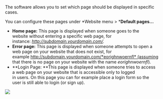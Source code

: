 The software allows you to set which page should be displayed in
specific cases.

You can configure these pages under *Website menu \> ***Default
pages...**

-   **Home page:** This page is displayed when someone goes to the
    website without entering a specific web page, for
    instance: *http://subdomain.yourdomain.com/.*
-   **Error page:** This page is displayed when someone attempts to open
    a web page on your website that does not exist, for
    example http://subdomain.yourdomain.com/*eorighnwoernfl* (assuming
    that there is no page on your website with the
    name *eorighnwoernfl*).
-   **Login Page: **This page is displayed when someone tries to access
    a web page on your website that is accessible only to logged
    in users. On this page you can for example place a login form so the
    user is still able to login (or sign up).

![](Documentation/website-default-pages.png)
